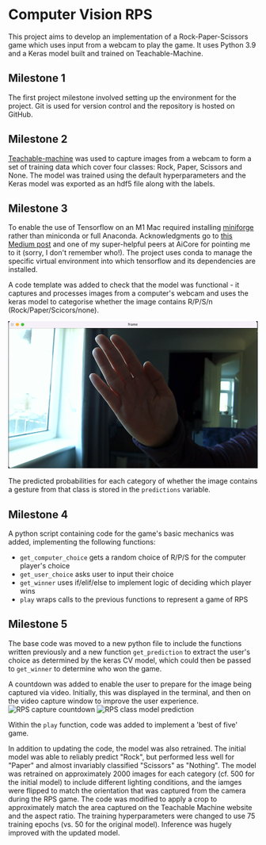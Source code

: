 # Computer Vision RPS

This project aims to develop an implementation of a Rock-Paper-Scissors game which uses input from a webcam to play the game. 
It uses Python 3.9 and a Keras model built and trained on Teachable-Machine.

## Milestone 1

The first project milestone involved setting up the environment for the project. Git is used for version control and the repository is hosted on GitHub.

## Milestone 2

[Teachable-machine](https://teachablemachine.withgoogle.com/) was used to capture images from a webcam to form a set of training data which cover four classes: Rock, Paper, Scissors and None. The model was trained using the default hyperparameters and the Keras model was exported as an hdf5 file along with the labels.

## Milestone 3

To enable the use of Tensorflow on an M1 Mac required installing [miniforge](https://github.com/conda-forge/miniforge) rather than miniconda or full Anaconda. Acknowledgments go to [this Medium post](https://www.mrdbourke.com/setup-apple-m1-pro-and-m1-max-for-machine-learning-and-data-science/) and one of my super-helpful peers at AiCore for pointing me to it (sorry, I don't remember who!). The project uses conda to manage the specific virtual environment into which tensorflow and its dependencies are installed.

A code template was added to check that the model was functional - it captures and processes images from a computer's webcam and uses the keras model to categorise whether the image contains R/P/S/n (Rock/Paper/Scicors/none). 

![images captured](images/capture.png)

The predicted probabilities for each category of whether the image contains a gesture from that class is stored in the `predictions` variable.

## Milestone 4

A python script containing code for the game's basic mechanics was added, implementing the following functions:

- `get_computer_choice`   gets a random choice of R/P/S for the computer player's choice
- `get_user_choice`   asks user to input their choice
- `get_winner`    uses if/elif/else to implement logic of deciding which player wins
- `play`  wraps calls to the previous functions to represent a game of RPS


## Milestone 5

The base code was moved to a new python file to include the functions written previously and a new function `get_prediction` to extract the user's choice as determined by the keras CV model, which could then be passed to `get_winner` to determine who won the game.

A countdown was added to enable the user to prepare for the image being captured via video. Initially, this was displayed in the terminal, and then on the video capture window to improve the user experience.
![RPS capture countdown](images/video_capture_countdown.png)
![RPS class model prediction](images/video_capture_class.png)

Within the `play` function, code was added to implement a 'best of five' game.

In addition to updating the code, the model was also retrained. The initial model was able to reliably predict "Rock", but performed less well for "Paper" and almost invariably classified "Scissors" as "Nothing". The model was retrained on approximately 2000 images for each category (cf. 500 for the initial model) to include different lighting conditions, and the iamges were flipped to match the orientation that was captured from the camera during the RPS game. The code was modified to apply a crop to approximately match the area captured on the Teachable Machine website and the aspect ratio. The training hyperparameters were changed to use 75 training epochs (vs. 50 for the original model). Inference was hugely improved with the updated model.

